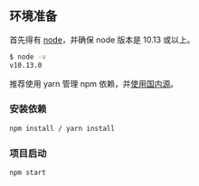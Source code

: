 
## 环境准备

首先得有 [node](https://nodejs.org/en/)，并确保 node 版本是 10.13 或以上。

```bash
$ node -v
v10.13.0
```

推荐使用 yarn 管理 npm 依赖，并[使用国内源](https://github.com/yiminghe/tyarn)。

### 安装依赖

```bash
npm install / yarn install
```

### 项目启动

```bash
npm start
```
